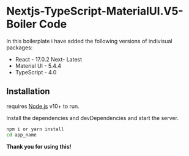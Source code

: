 # Nextjs-TypeScript-MaterialUI.V5-Boiler Code



In this boilerplate i have added the following versions of indivisual packages:

- React - 17.0.2 Next- Latest
- Material UI - 5.4.4
- TypeScript - 4.0


## Installation

requires [Node.js](https://nodejs.org/) v10+ to run.

Install the dependencies and devDependencies and start the server.

```sh
npm i or yarn install
cd app_name
```


**Thank you for using this!**
